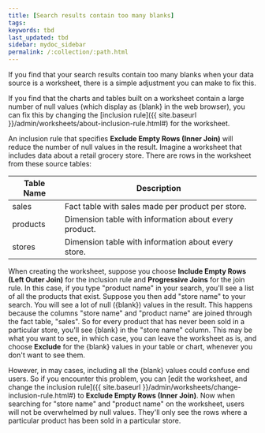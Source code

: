 ```yaml
---
title: [Search results contain too many blanks]
tags:
keywords: tbd
last_updated: tbd
sidebar: mydoc_sidebar
permalink: /:collection/:path.html
---
```

If you find that your search results contain too many blanks when your data source is a worksheet, there is a simple adjustment you can make to fix this.

If you find that the charts and tables built on a worksheet contain a large number of null values (which display as \{blank\} in the web browser), you can fix this by changing the [inclusion rule]({{ site.baseurl }}/admin/worksheets/about-inclusion-rule.html#) for the worksheet.

An inclusion rule that specifies **Exclude Empty Rows (Inner Join)** will reduce the number of null values in the result. Imagine a worksheet that includes data about a retail grocery store. There are rows in the worksheet from these source tables:

|Table Name|Description|
|----------|-----------|
|sales|Fact table with sales made per product per store.|
|products|Dimension table with information about every product.|
|stores|Dimension table with information about every store.|

When creating the worksheet, suppose you choose **Include Empty Rows (Left Outer Join)** for the inclusion rule and **Progressive Joins** for the join rule. In this case, if you type "product name" in your search, you'll see a list of all the products that exist. Suppose you then add "store name" to your search. You will see a lot of null (\{blank\}) values in the result. This happens because the columns "store name" and "product name" are joined through the fact table, "sales". So for every product that has never been sold in a particular store, you'll see \{blank\} in the "store name" column. This may be what you want to see, in which case, you can leave the worksheet as is, and choose **Exclude** for the \{blank\} values in your table or chart, whenever you don't want to see them.

However, in may cases, including all the \{blank\} values could confuse end users. So if you encounter this problem, you can [edit the worksheet, and change the inclusion rule]({{ site.baseurl }}/admin/worksheets/change-inclusion-rule.html#) to **Exclude Empty Rows (Inner Join)**. Now when searching for "store name" and "product name" on the worksheet, users will not be overwhelmed by null values. They'll only see the rows where a particular product has been sold in a particular store.
